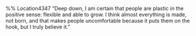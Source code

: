 %% Location4347 
“Deep down, I am certain that people are plastic in the positive sense: flexible and able to grow. I think almost everything is made, not born, and that makes people uncomfortable because it puts them on the hook, but I truly believe it.” 